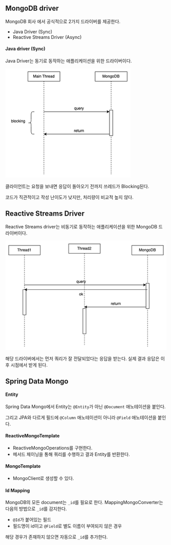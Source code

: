 ## MongoDB driver

MongoDB 회사 에서 공식적으로 2가지 드라이버를 제공한다.
- Java Driver (Sync)
- Reactive Streams Driver (Async)

#### Java driver (Sync)

Java Driver는 동기로 동작하는 애플리케이션을 위한 드라이버이다.

![img.png](img.png)

클라이언트는 요청을 보내면 응답이 돌아오기 전까지 쓰레드가 Blocking된다.

코드가 직관적이고 작성 난이도가 낮지만, 처리량이 비교적 높지 않다.

## Reactive Streams Driver

Reactive Streams driver는 비동기로 동작하는 애플리케이션을 위한 MongoDB 드라이버이다.

![img_1.png](img_1.png)

해당 드라이버에서는 먼저 쿼리가 잘 전달되었다는 응답을 받는다. 실제 결과 응답은 이후 시점에서 받게 된다.

## Spring Data Mongo

#### Entity

Spring Data Mongo에서 Entity는 `@Entity`가 아닌 `@Document` 애노테이션을 붙인다.

그리고 JPA와 다르게 필드에 `@Column` 애노테이션이 아니라 `@Field` 애노테이션을 붙인다.

#### ReactiveMongoTemplate

- ReactiveMongoOperations를 구현한다.
- 메서드 체이닝을 통해 쿼리를 수행하고 결과 Entity를 반환한다.

#### MongoTemplate

- MongoClient로 생성할 수 있다.

#### Id Mapping

MongoDB의 모든 document는 `_id`를 필요로 한다. MappingMongoConverter는 다음의 방법으로 `_id`를 감지한다.
- `@Id`가 붙어있는 필드
- 필드명이 id이고 `@Field`로 별도 이름이 부여되지 않은 경우

해당 경우가 존재하지 않으면 자동으로 `_id`를 추가한다.
